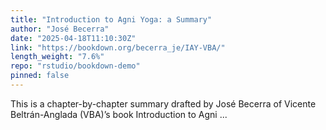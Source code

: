 ```yaml
---
title: "Introduction to Agni Yoga: a Summary"
author: "José Becerra"
date: "2025-04-18T11:10:30Z"
link: "https://bookdown.org/becerra_je/IAY-VBA/"
length_weight: "7.6%"
repo: "rstudio/bookdown-demo"
pinned: false
---
```


This is a chapter-by-chapter summary drafted by José Becerra of Vicente Beltrán-Anglada (VBA)’s book Introduction to Agni ...
